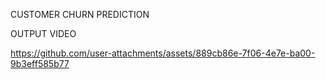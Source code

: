 CUSTOMER CHURN PREDICTION




OUTPUT VIDEO

https://github.com/user-attachments/assets/889cb86e-7f06-4e7e-ba00-9b3eff585b77

